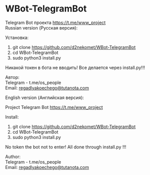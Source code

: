 # WBot-TelegramBot
Telegram Bot проекта https://t.me/www_project     
Russian version (Русская версия):

Установка:
1. git clone https://github.com/d2nekomet/WBot-TelegramBot
2. cd WBot-TelegramBot
3. sudo python3 install.py

Никакой токен в бота не вводить! Все делается через install.py!!!

Автор:    
Telegram - t.me/os_people    
Email: regadlyakoechego@tutanota.com    

English version (Английская версия):    

Project Telegram Bot https://t.me/www_project    

Install:    
1. git clone https://github.com/d2nekomet/WBot-TelegramBot
2. cd WBot-TelegramBot
3. sudo python3 install.py    

No token the bot not to enter! All done through install.py !!!

Author:    
Telegram - t.me/os_people    
Email: regadlyakoechego@tutanota.com
